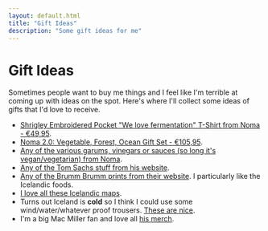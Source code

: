 ```yaml
---
layout: default.html
title: "Gift Ideas"
description: "Some gift ideas for me"
---
```


# Gift Ideas

Sometimes people want to buy me things and I feel like I'm terrible at coming up with ideas on the spot. Here's where I'll collect some ideas of gifts that I'd love to receive.

- [Shrigley Embroidered Pocket "We love fermentation" T-Shirt from Noma - €49,95](https://nomaprojects.com/products/we-love-fermentation-t-shirt?variant=41378907422925).
- [Noma 2.0: Vegetable, Forest, Ocean Gift Set - €105,95](https://nomaprojects.com/products/noma-2-0-gift-set?variant=41312659996877).
- [Any of the various garums, vinegars or sauces (so long it's vegan/vegetarian) from Noma](https://nomaprojects.com/collections).
- [Any of the Tom Sachs stuff from his website](https://store.tomsachs.com/).
- [Any of the Brumm Brumm prints from their website](https://brumm.is/collections/our-prints). I particularly like the Icelandic foods.
- [I love all these Icelandic maps](https://mapsoficeland.shop/product-category/iceland-maps/).
- Turns out Iceland is **cold** so I think I could use some wind/water/whatever proof trousers. [These are nice](https://www.66north.com/is/skalafell-bibs/p/W41254?color=910&size=XL).
- I'm a big Mac Miller fan and love all [his merch](https://shopuk.macmillerswebsite.com/).
